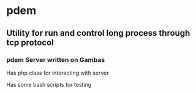 # pdem

## Utility for run and control long process through tcp protocol

### pdem Server written on Gambas

Has php class for interacting with server

Has some bash scripts for testing
